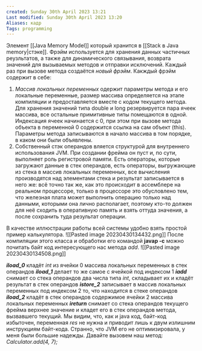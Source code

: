 ```yaml
---
created: Sunday 30th April 2023 13:21
Last modified: Sunday 30th April 2023 13:20
Aliases: кадр
Tags: programming
---
```


Элемент [[Java Memory Model]] который хранится в [[Stack в Java memory|стэке]].
Фрэйм используется для хранения данных  частичных реузльтатов, а также для динамического связывания, возврата значений для вызываемых методов и отправки исключений.
Каждый раз при вызове метода создаётся *новый фрэйм*. 
Какждый фрэйм содержит в себе:
1. *Массив локальных переменных*
одержит параметры метода и его локальные переменные, размер массива определяется на этапе компиляции и предоставляется вместе с кодом текущего метода. Для хранения значений типа double и long резервируется пара ячеек массива, все остальные примитивные типы помещаются в одной. Индексация ячеек начинается с 0, при этом при вызове метода объекта в переменной 0 содержится ссылка на сам объект (this). Параметры метода записываются в начало массива в том порядке, в каком они были объявлены.
2. Собственный стэк операндов
вляется структурой для внутреннего использования JVM. При создании фрейма он пуст и, по сути, выполняет роль регистровой памяти. Есть операторы, которые загружают данные в стек операндов, есть операторы, выгружающие из стека в массив локальных переменных, все вычисления производятся над элементами стека и результат записывается в него же: всё точно так же, как это происходит в ассемблере на реальном процессоре, только в процессоре это обусловлено тем, что железная плата может выполнить операцию только над данными, которыми она лично располагает, поэтому кто-то должен для неё сходить в оперативную память и взять оттуда значения, а после сохранить туда результат операции.

В качестве иллюстрации работы всей системы удобно взять простой пример калькулятора.
![[Pasted image 20230430134432.png]]
После компиляции этого класса и обработки его командой **javap -c** можно почитать байт код интересующего нас метода _add_.
![[Pasted image 20230430134508.png]]

**_iload_0_** кладёт _int_ из ячейки 0 массива локальных переменных в стек операндов
**_iload_1_** делает то же самое с ячейкой под индексом 1
**_iadd_** снимает со стека операндов два числа типа _int_, складывает их и кладёт результат в стек операндов
**_istore_2_** записывает в массив локальных переменных под индексом 2 то, что находится в стеке операндов
**_iload_2_** кладёт в стек операндов содержимое ячейки 2 массива локальных переменных
**_ireturn_** снимает со стека операндов текущего фрейма верхнее значение и кладет его в стек операндов метода, вызвавшего текущий.
Мы видим, что, как и java код, байт-код избыточен, переменная _res_ не нужна и приводит лишь к двум излишним инструкциям байт-кода. Странно, что JVM его не оптимизировала, у меня были большие надежды.
Давайте вызовем наш метод: _Calculator.add(4, 7);_


